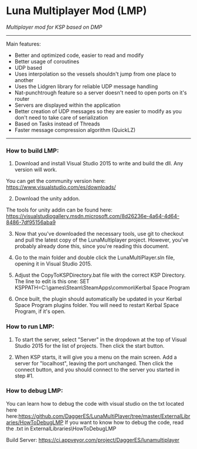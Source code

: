 # Luna Multiplayer Mod (LMP)

*Multiplayer mod for KSP based on DMP*

---

Main features:
- Better and optimized code, easier to read and modify
- Better usage of coroutines
- UDP based
- Uses interpolation so the vessels shouldn't jump from one place to another
- Uses the Lidgren library for reliable UDP message handling
- Nat-punchtrough feature so a server doesn't need to open ports on it's router
- Servers are displayed within the application
- Better creation of UDP messages so they are easier to modify as you don't need to take care of serialization
- Based on Tasks instead of Threads
- Faster message compression algorithm (QuickLZ)

---


### How to build LMP:
1) Download and install Visual Studio 2015 to write and build the dll. Any version will work.

You can get the community version here:
https://www.visualstudio.com/es/downloads/

2) Download the unity addon.

The tools for unity addin can be found here: 
https://visualstudiogallery.msdn.microsoft.com/8d26236e-4a64-4d64-8486-7df95156aba9

3) Now that you've downloaded the necessary tools, use git to checkout and pull the latest copy of the LunaMultiplayer project.  However, you've probably already done this, since you're reading this document.

4) Go to the main folder and double click the LunaMultiPlayer.sln file, opening it in Visual Studio 2015.

5) Adjust the CopyToKSPDirectory.bat file with the correct KSP Directory.  The line to edit is this one:
SET KSPPATH=C:\games\Steam\SteamApps\common\Kerbal Space Program

6) Once built, the plugin should automatically be updated in your Kerbal Space Program plugins folder.  You will need to restart Kerbal Space Program, if it's open.


### How to run LMP:
1) To start the server, select "Server" in the dropdown at the top of Visual Studio 2015 for the list of projects.  Then click the start button.

2) When KSP starts, it will give you a menu on the main screen.  Add a server for "localhost", leaving the port unchanged.  Then click the connect button, and you should connect to the server you started in step #1.


### How to debug LMP:
You can learn how to debug the code with visual studio on the txt located here here:https://github.com/DaggerES/LunaMultiPlayer/tree/master/ExternalLibraries/HowToDebugLMP
If you want to know how to debug the code, read the .txt in ExternalLibraries\HowToDebugLMP

Build Server: https://ci.appveyor.com/project/DaggerES/lunamultiplayer
